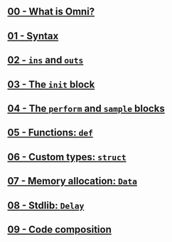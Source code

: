 ## [00 - What is Omni?](00_what_is_omni.md)

## [01 - Syntax](01_syntax.md)

## [02 - `ins` and `outs`](02_ins_outs.md)

## [03 - The `init` block](03_init.md)

## [04 - The `perform` and `sample` blocks](04_perform_sample.md)

## [05 - Functions: `def`](05_def.md)

## [06 - Custom types: `struct`](06_struct.md)

## [07 - Memory allocation: `Data`](07_data.md)

## [08 - Stdlib: `Delay`](08_delay.md)

## [09 - Code composition](09_code_composition.md)